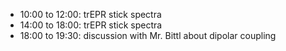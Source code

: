 - 10:00 to 12:00: trEPR stick spectra
- 14:00 to 18:00: trEPR stick spectra
- 18:00 to 19:30: discussion with Mr. Bittl about dipolar coupling